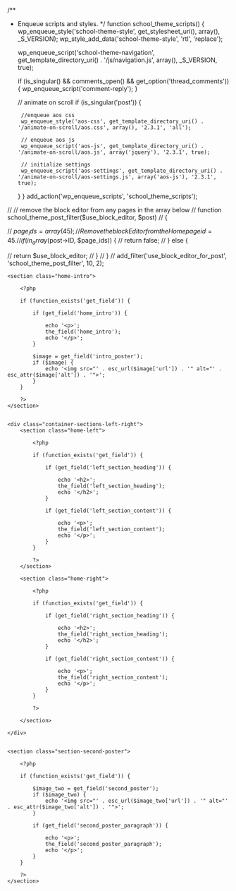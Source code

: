 /**
 * Enqueue scripts and styles.
 */
function school_theme_scripts()
{
	wp_enqueue_style('school-theme-style', get_stylesheet_uri(), array(), _S_VERSION);
	wp_style_add_data('school-theme-style', 'rtl', 'replace');

	wp_enqueue_script('school-theme-navigation', get_template_directory_uri() . '/js/navigation.js', array(), _S_VERSION, true);

	if (is_singular() && comments_open() && get_option('thread_comments')) {
		wp_enqueue_script('comment-reply');
	}

	// animate on scroll
	if (is_singular('post')) {

		//enqueue aos css
		wp_enqueue_style('aos-css', get_template_directory_uri() . '/animate-on-scroll/aos.css', array(), '2.3.1', 'all');

		// enqueue aos js
		wp_enqueue_script('aos-js', get_template_directory_uri() . '/animate-on-scroll/aos.js', array('jquery'), '2.3.1', true);

		// initialize settings
		wp_enqueue_script('aos-settings', get_template_directory_uri() . '/animate-on-scroll/aos-settings.js', array('aos-js'), '2.3.1', true);
	}
}
add_action('wp_enqueue_scripts', 'school_theme_scripts');













// // remove the block editor from any pages in the array below
// function school_theme_post_filter($use_block_editor, $post)
// {

// 	$page_ids = array(45); // Remove the block Editor from the Home page id = 45.
// 	if (in_array($post->ID, $page_ids)) {
// 		return false;
// 	} else {

// 		return $use_block_editor;
// 	}
// }
// add_filter('use_block_editor_for_post', 'school_theme_post_filter', 10, 2);





















<!-- HOME PAGE -->




	<section class="home-intro">

		<?php

		if (function_exists('get_field')) {

			if (get_field('home_intro')) {

				echo '<p>';
				the_field('home_intro');
				echo '</p>';
			}

			$image = get_field('intro_poster');
			if ($image) {
				echo '<img src="' . esc_url($image['url']) . '" alt="' . esc_attr($image['alt']) . '">';
			}
		}

		?>
	</section>


	<div class="container-sections-left-right">
		<section class="home-left">

			<?php

			if (function_exists('get_field')) {

				if (get_field('left_section_heading')) {

					echo '<h2>';
					the_field('left_section_heading');
					echo '</h2>';
				}

				if (get_field('left_section_content')) {

					echo '<p>';
					the_field('left_section_content');
					echo '</p>';
				}
			}

			?>
		</section>

		<section class="home-right">

			<?php

			if (function_exists('get_field')) {

				if (get_field('right_section_heading')) {

					echo '<h2>';
					the_field('right_section_heading');
					echo '</h2>';
				}

				if (get_field('right_section_content')) {

					echo '<p>';
					the_field('right_section_content');
					echo '</p>';
				}
			}

			?>

		</section>

	</div>


	<section class="section-second-poster">

		<?php

		if (function_exists('get_field')) {

			$image_two = get_field('second_poster');
			if ($image_two) {
				echo '<img src="' . esc_url($image_two['url']) . '" alt="' . esc_attr($image_two['alt']) . '">';
			}

			if (get_field('second_poster_paragraph')) {

				echo '<p>';
				the_field('second_poster_paragraph');
				echo '</p>';
			}
		}

		?>
	</section>
